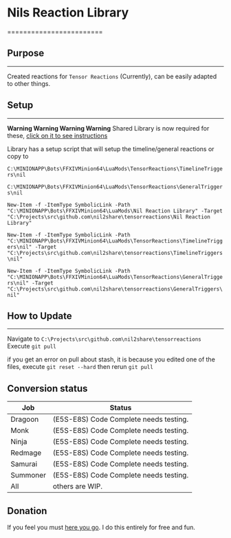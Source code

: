 # Nils Reaction Library

========================

## Purpose

---------------
Created reactions for `Tensor Reactions` (Currently), can be easily adapted to other things.

## Setup

---------------
**Warning Warning Warning Warning** Shared Library is now required for these, [click on it to see instructions](https://github.com/nil2share/tensorreactions/tree/master/Nil%20Reaction%20Library)

Library has a setup script that will setup the timeline/general reactions or copy to

`C:\MINIONAPP\Bots\FFXIVMinion64\LuaMods\TensorReactions\TimelineTriggers\nil`

`C:\MINIONAPP\Bots\FFXIVMinion64\LuaMods\TensorReactions\GeneralTriggers\nil`

`New-Item -f -ItemType SymbolicLink -Path "C:\MINIONAPP\Bots\FFXIVMinion64\LuaMods\Nil Reaction Library" -Target "C:\Projects\src\github.com\nil2share\tensorreactions\Nil Reaction Library"`

`New-Item -f -ItemType SymbolicLink -Path "C:\MINIONAPP\Bots\FFXIVMinion64\LuaMods\TensorReactions\TimelineTriggers\nil" -Target "C:\Projects\src\github.com\nil2share\tensorreactions\TimelineTriggers\nil"`

`New-Item -f -ItemType SymbolicLink -Path "C:\MINIONAPP\Bots\FFXIVMinion64\LuaMods\TensorReactions\GeneralTriggers\nil" -Target "C:\Projects\src\github.com\nil2share\tensorreactions\GeneralTriggers\nil"`

## How to Update

---------------

Navigate to `C:\Projects\src\github.com\nil2share\tensorreactions`
Execute `git pull`

if you get an error on pull about stash, it is because you edited one of the files, execute `git reset --hard` then rerun `git pull`

## Conversion status

| Job | Status |
|---|---|
| Dragoon | (E5S-E8S) Code Complete needs testing.|
| Monk | (E5S-E8S) Code Complete needs testing.|
| Ninja | (E5S-E8S) Code Complete needs testing.|
| Redmage | (E5S-E8S) Code Complete needs testing.|
| Samurai | (E5S-E8S) Code Complete needs testing.|
| Summoner| (E5S-E8S) Code Complete needs testing.|
| All | others are WIP.|

## Donation

If you feel you must [here you go](https://www.patreon.com/nil2share).  I do this entirely for free and fun.
